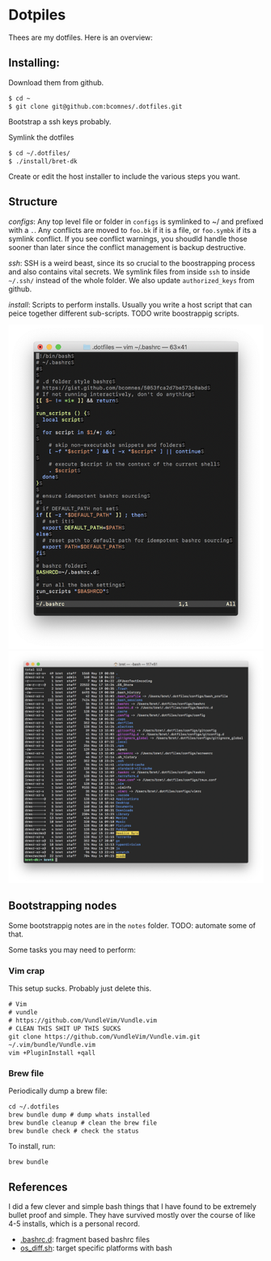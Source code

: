 # Dotpiles

Thees are my dotfiles.  Here is an overview:

## Installing:

Download them from github.

```console
$ cd ~
$ git clone git@github.com:bcomnes/.dotfiles.git
```

Bootstrap a ssh keys probably.

Symlink the dotfiles

```console
$ cd ~/.dotfiles/
$ ./install/bret-dk
```

Create or edit the host installer to include the various steps you want.

## Structure

*configs*: Any top level file or folder in `configs` is symlinked to ~/ and prefixed with a `.`.  Any conflicts are moved to `foo.bk` if it is a file, or `foo.symbk` if its a symlink conflict.  If you see conflict warnings, you shoudld handle those sooner than later since the conflict management is backup destructive.

*ssh*: SSH is a weird beast, since its so crucial to the boostrapping process and also contains vital secrets.  We symlink files from inside `ssh` to inside `~/.ssh/` instead of the whole folder. We also update `authorized_keys` from github.

*install*: Scripts to perform installs.  Usually you write a host script that can peice together different sub-scripts.  TODO write boostrappig scripts.

![](screenshots/bashrc.png)
![](screenshots/dotfiles.png)
## Bootstrapping nodes

Some bootstrappig notes are in the `notes` folder.  TODO: automate some of that.

Some tasks you may need to perform:

### Vim crap

This setup sucks. Probably just delete this.

```console
# Vim
# vundle
# https://github.com/VundleVim/Vundle.vim
# CLEAN THIS SHIT UP THIS SUCKS
git clone https://github.com/VundleVim/Vundle.vim.git ~/.vim/bundle/Vundle.vim
vim +PluginInstall +qall
```

### Brew file

Periodically dump a brew file:

```console
cd ~/.dotfiles
brew bundle dump # dump whats installed
brew bundle cleanup # clean the brew file
brew bundle check # check the status
```

To install, run:

```cosole
brew bundle
```

## References

I did a few clever and simple bash things that I have found to be extremely bullet proof and simple.  They have survived mostly over the course of like 4-5 installs, which is a personal record.

- [.bashrc.d](https://gist.github.com/bcomnes/5053fca2d7be573c0abd): fragment based bashrc files
- [os_diff.sh](https://gist.github.com/bcomnes/13711d12237e866de5ca): target specific platforms with bash

